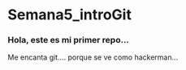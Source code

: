 # Semana5_introGit

### Hola, este es mi primer repo... 


Me encanta git.... porque se ve como hackerman...